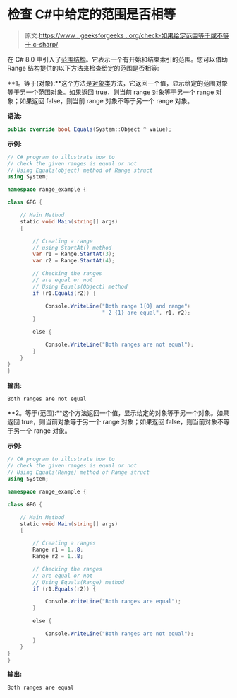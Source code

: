 # 检查 C#中给定的范围是否相等

> 原文:[https://www . geeksforgeeks . org/check-如果给定范围等于或不等于 c-sharp/](https://www.geeksforgeeks.org/check-if-the-given-ranges-are-equal-or-not-in-c-sharp/)

在 C# 8.0 中引入了[范围结构](https://www.geeksforgeeks.org/range-structure-in-c-sharp-8-0/)。它表示一个有开始和结束索引的范围。您可以借助 Range 结构提供的以下方法来检查给定的范围是否相等:

**1。等于(对象):**这个方法是[对象类](https://www.geeksforgeeks.org/c-sharp-object-class/)方法，它返回一个值，显示给定的范围对象等于另一个范围对象。如果返回 true，则当前 range 对象等于另一个 range 对象；如果返回 false，则当前 range 对象不等于另一个 range 对象。

**语法:**

```cs
public override bool Equals(System::Object ^ value);
```

**示例:**

```cs
// C# program to illustrate how to 
// check the given ranges is equal or not
// Using Equals(object) method of Range struct
using System;

namespace range_example {

class GFG {

    // Main Method
    static void Main(string[] args)
    {

        // Creating a range
        // using StartAt() method
        var r1 = Range.StartAt(3);
        var r2 = Range.StartAt(4);

        // Checking the ranges
        // are equal or not
        // Using Equals(Object) method
        if (r1.Equals(r2)) {

            Console.WriteLine("Both range 1{0} and range"+
                              " 2 {1} are equal", r1, r2);
        }

        else {

            Console.WriteLine("Both ranges are not equal");
        }
    }
}
}
```

**输出:**

```cs
Both ranges are not equal
```

**2。等于(范围):**这个方法返回一个值，显示给定的对象等于另一个对象。如果返回 true，则当前对象等于另一个 range 对象；如果返回 false，则当前对象不等于另一个 range 对象。

**示例:**

```cs
// C# program to illustrate how to 
// check the given ranges is equal or not
// Using Equals(Range) method of Range struct
using System;

namespace range_example {

class GFG {

    // Main Method
    static void Main(string[] args)
    {

        // Creating a ranges
        Range r1 = 1..8;
        Range r2 = 1..8;

        // Checking the ranges
        // are equal or not
        // Using Equals(Range) method
        if (r1.Equals(r2)) {

            Console.WriteLine("Both ranges are equal");
        }

        else {

            Console.WriteLine("Both ranges are not equal");
        }
    }
}
}
```

**输出:**

```cs
Both ranges are equal
```